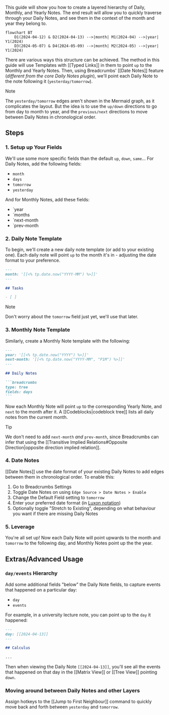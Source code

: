 This guide will show you how to create a layered hierarchy of Daily, Monthly, and Yearly Notes. The end result will allow you to quickly traverse through your Daily Notes, and see them in the context of the month and year they belong to.

```mermaid
flowchart BT
	D1(2024-04-12) & D2(2024-04-13) -->|month| M1(2024-04) -->|year| Y1(2024)
	D3(2024-05-07) & D4(2024-05-09) -->|month| M2(2024-05) -->|year| Y1(2024)
```

There are various ways this structure can be achieved. The method in this guide will use Templates with [[Typed Links]] in them to point `up` to the Monthly and Yearly Notes. Then, using Breadcrumbs' [[Date Notes]] feature (_different from the core Daily Notes plugin_), we'll point each Daily Note to the note following it (`yesterday/tomorrow`).

> [!NOTE]
> The `yesterday/tomorrow` edges aren't shown in the Mermaid graph, as it complicates the layout. But the idea is to use the `up/down` directions to go from day to month to year, and the `previous/next` directions to move between Daily Notes in chronological order.

## Steps

### 1. Setup up Your Fields

We'll use some more specific fields than the default `up`, `down`, `same`... For Daily Notes, add the following fields:

- `month`
- `days`
- `tomorrow`
- `yesterday`

And for Monthly Notes, add these fields:

- `year
- `months
- `next-month
- `prev-month

### 2. Daily Note Template

To begin, we'll create a new daily note template (or add to your existing one). Each daily note will point `up` to the month it's in - adjusting the date format to your preference.

```md
---
month: '[[<% tp.date.now("YYYY-MM") %>]]'
---

## Tasks

- [ ]
```

> [!NOTE]
> Don't worry about the `tomorrow` field just yet, we'll use that later.

### 3. Monthly Note Template

Similarly, create a Monthly Note template with the following:

````md
---
year: '[[<% tp.date.now("YYYY") %>]]'
next-month: '[[<% tp.date.now("YYYY-MM", "P1M") %>]]'
---

## Daily Notes

```breadcrumbs
type: tree
fields: days
```
````

Now each Monthly Note will point `up` to the corresponding Yearly Note, and `next` to the month after it. A [[Codeblocks|codeblock tree]] lists all daily notes from the current month.

> [!TIP]
> We don't need to add `next-month` _and_ `prev-month`, since Breadcrumbs can infer that using the [[Transitive Implied Relations#Opposite Direction|opposite direction implied relation]].

### 4. Date Notes

[[Date Notes]] use the date format of your existing Daily Notes to add edges between them in chronological order. To enable this:

1. Go to Breadcrumbs Settings
2. Toggle Date Notes on using `Edge Source > Date Notes > Enable`
3. Change the Default Field setting to `tomorrow`
4. Enter your preferred date format (in [Luxon notation](https://moment.github.io/luxon/#/parsing?id=table-of-tokens))
5. Optionally toggle "Stretch to Existing", depending on what behaviour you want if there are missing Daily Notes

### 5. Leverage

You're all set up! Now each Daily Note will point upwards to the month and `tomorrow` to the following day, and Monthly Notes point up the the year.

## Extras/Advanced Usage

### `day/events` Hierarchy

Add some additional fields "below" the Daily Note fields, to capture events that happened on a particular day:

- `day`
- `events`

For example, in a university lecture note, you can point up to the `day` it happened:

```md
---
day: [[2024-04-13]]
---

## Calculus

...
```

Then when viewing the Daily Note `[[2024-04-13]]`, you'll see all the events that happened on that day in the [[Matrix View]] or [[Tree View]] pointing `down`.

### Moving around between Daily Notes and other Layers

Assign hotkeys to the [[Jump to First Neighbour]] command to quickly move back and forth between `yesterday` and `tomorrow`.
